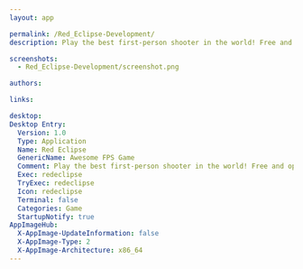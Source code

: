 ```yaml
---
layout: app

permalink: /Red_Eclipse-Development/
description: Play the best first-person shooter in the world! Free and open-source!

screenshots:
  - Red_Eclipse-Development/screenshot.png

authors:

links:

desktop:
Desktop Entry:
  Version: 1.0
  Type: Application
  Name: Red Eclipse
  GenericName: Awesome FPS Game
  Comment: Play the best first-person shooter in the world! Free and open-source!
  Exec: redeclipse
  TryExec: redeclipse
  Icon: redeclipse
  Terminal: false
  Categories: Game
  StartupNotify: true
AppImageHub:
  X-AppImage-UpdateInformation: false
  X-AppImage-Type: 2
  X-AppImage-Architecture: x86_64
---
```

